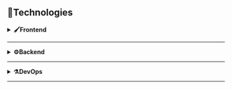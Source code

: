 <h2>🧰Technologies</h2> 

<details>
 <summary><b>🖌️Frontend</b></summary>
 <ul>
  <li><a>Hover.css | Hover Animations</a></li>
   <li><a>Solid State | UI Skeleton</a></li>
   <li><a>TsParticles | Particles Generator</a></li>
   <li><a href="https://github.com/penibelst/jekyll-compress-html">Jekyll Compress HTML</a></li>
 </ul>
</details>

--- 

<details>
 <summary><b>⚙️Backend</b></summary>
 <ul>
  <li><a>Gulp.js | Task Runner</a></li>
  <li><a>Github | GIT Repository</a></li>
    <li><a>Jekyll | SSG </a></li>
 </ul>
</details>

--- 

<details>
 <summary><b>⚗️DevOps</b></summary>
 <ul>
  <li><a>Vercel | App Deployment</a></li>
  <li><a>Forestry.io | CMS Framework</a></li>
  <li><a>Github Actions | Chronical Task Runner</a></li>
 </ul>
</details>

---
